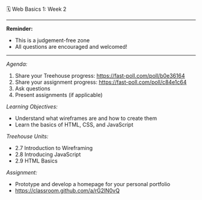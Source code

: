 🗓 Web Basics 1: Week 2

--------------------------------------------------------------------
**Reminder:**
- This is a judgement-free zone
- All questions are encouraged and welcomed!
--------------------------------------------------------------------

_Agenda:_
1. Share your Treehouse progress: https://fast-poll.com/poll/b0e36164
2. Share your assignment progress: https://fast-poll.com/poll/c84e1c64
3. Ask questions
4. Present assignments (if applicable)

_Learning Objectives:_
- Understand what wireframes are and how to create them
- Learn the basics of HTML, CSS, and JavaScript

_Treehouse Units:_
- 2.7 Introduction to Wireframing
- 2.8 Introducing JavaScript
- 2.9 HTML Basics

_Assignment:_
- Prototype and develop a homepage for your personal portfolio
- https://classroom.github.com/a/rG2lN0vQ

